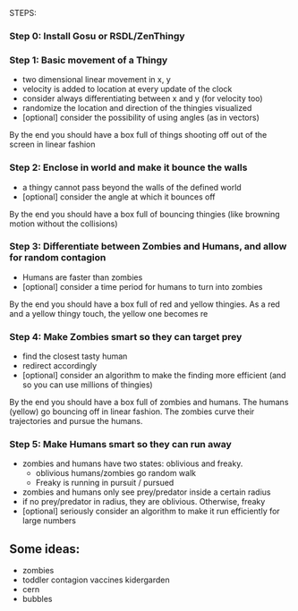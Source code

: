 
STEPS:

### Step 0: Install Gosu or RSDL/ZenThingy

### Step 1: Basic movement of a Thingy
- two dimensional linear movement in x, y
- velocity is added to location at every update of the clock
- consider always differentiating between x and y (for velocity too)
- randomize the location and direction of the thingies visualized
- [optional] consider the possibility of using angles (as in vectors)

By the end you should have a box full of things shooting off out of the screen in linear fashion

### Step 2: Enclose in world and make it bounce the walls
- a thingy cannot pass beyond the walls of the defined world
- [optional] consider the angle at which it bounces off

By the end you should have a box full of bouncing thingies (like browning motion without the collisions)

### Step 3: Differentiate between Zombies and Humans, and allow for random contagion
- Humans are faster than zombies
- [optional] consider a time period for humans to turn into zombies

By the end you should have a box full of red and yellow thingies. As a red and a yellow thingy touch, the yellow one becomes re

### Step 4: Make Zombies smart so they can target prey
- find the closest tasty human
- redirect accordingly
- [optional] consider an algorithm to make the finding more efficient (and so you can use millions of thingies)

By the end you should have a box full of zombies and humans. The humans (yellow) go bouncing off in linear fashion. The zombies curve their trajectories and pursue the humans.

### Step 5: Make Humans smart so they can run away
- zombies and humans have two states: oblivious and freaky.
  - oblivious humans/zombies go random walk
  - Freaky is running in pursuit / pursued
- zombies and humans only see prey/predator inside a certain radius
- if no prey/predator in radius, they are oblivious. Otherwise, freaky
- [optional] seriously consider an algorithm to make it run efficiently for large numbers

## Some ideas:

- zombies
- toddler contagion vaccines kidergarden
- cern
- bubbles
